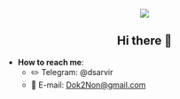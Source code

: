 <p align="center"><img src="https://i.imgur.com/RjJ1dOs.png"></p>
<h2 align="center"> Hi there 👋 </h2>

- **How to reach me**: 
  - ✏️ Telegram: @dsarvir
  - 📧 E-mail: Dok2Non@gmail.com 
